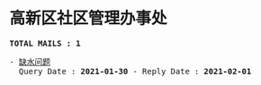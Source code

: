 # 高新区社区管理办事处
<pre><b>TOTAL MAILS : 1</b></pre>
<pre>
- <a href="../../categories/mails/6876.md">缺水问题</a><br/>  Query Date : <b>2021-01-30</b> - Reply Date : <b>2021-02-01</b>
</pre>
